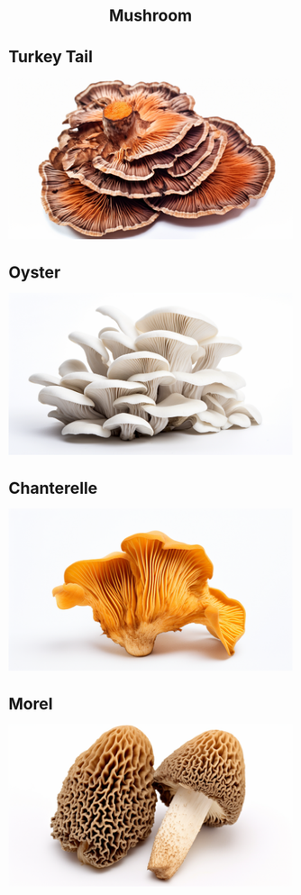 <h1 align="center"> Mushroom </h1>

# Turkey Tail

<p align="center" width="100%"><img src="../images/turkey_tail_mushroom.png" /></p>

# Oyster

<p align="center" width="100%"><img src="../images/oyster_mushroom.png" /></p>

# Chanterelle

<p align="center" width="100%"><img src="../images/chanterelle_mushroom.png" /></p>

# Morel

<p align="center" width="100%"><img src="../images/morel_mushroom.png" /></p>